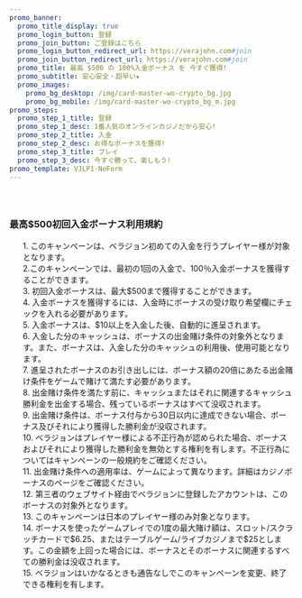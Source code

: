 ```yaml
---
promo_banner:
  promo_title_display: true
  promo_login_button: 登録
  promo_join_button: ご登録はこちら
  promo_login_button_redirect_url: https://verajohn.com#join
  promo_join_button_redirect_url: https://verajohn.com#join
  promo_title: 最高 $500 の 100%入金ボーナス を 今すぐ獲得!
  promo_subtitle: 安心安全・超早い★
  promo_images:
    promo_bg_desktop: /img/card-master-wo-crypto_bg.jpg
    promo_bg_mobile: /img/card-master-wo-crypto_bg_m.jpg
promo_steps:
  promo_step_1_title: 登録
  promo_step_1_desc: 1番人気のオンラインカジノだから安心!
  promo_step_2_title: 入金
  promo_step_2_desc: お得なボーナスを獲得!
  promo_step_3_title: プレイ
  promo_step_3_desc: 今すぐ勝って、楽しもう!
promo_template: VJLP1-NoForm
---
```

<section id="terms-anchor" class="container animated fadeIn"></section>
	<section id="terms" class="container animated fadeIn">
		  	<div class="row">
				<div class="col-12">
					<h3 class="text-left"></h3>
					<ul class="terms-ul">
                    <p><br></p>
					</ul>
                    <h3 class="text-left">最高$500初回入金ボーナス利用規約</h3>
					<ul class="terms-ul">
                    <p>1. このキャンペーンは、ベラジョン初めての入金を行うプレイヤー様が対象となります。
                        <br />2.このキャンペーンでは、最初の1回の入金で、100％入金ボーナスを獲得することができます。
                        <br />3. 初回入金ボーナスは、最大$500まで獲得することができます。
                        <br />4. 入金ボーナスを獲得するには、入金時にボーナスの受け取り希望欄にチェックを入れる必要があります。
                        <br />5. 入金ボーナスは、$10以上を入金した後、自動的に進呈されます。
                        <br />6. 入金した分のキャッシュは、ボーナスの出金賭け条件の対象外となります。また、ボーナスは、入金した分のキャッシュの利用後、使用可能となります。
                        <br />7. 進呈されたボーナスのお引き出しには、ボーナス額の20倍にあたる出金賭け条件をゲームで賭けて満たす必要があります。
                        <br />8. 出金賭け条件を満たす前に、キャッシュまたはそれに関連するキャッシュ勝利金を出金する場合、残っているボーナスはすべて没収されます。
                        <br />9. 出金賭け条件は、ボーナス付与から30日以内に達成できない場合、ボーナス及びそれにより獲得した勝利金が没収されます。
                        <br />10. ベラジョンはプレイヤー様による不正行為が認められた場合、ボーナスおよびそれにより獲得した勝利金を無効とする権利を有します。不正行為についてはキャンペーンの一般規約をご確認ください。
                        <br />11. 出金賭け条件への適用率は、ゲームによって異なります。詳細はカジノボーナスのページをご確認ください。
                        <br />12. 第三者のウェブサイト経由でベラジョンに登録したアカウントは、このボーナスの対象外となります。
                        <br />13. このキャンペーンは日本のプレイヤー様のみ対象となります。
                        <br />14. ボーナスを使ったゲームプレイでの1度の最大賭け額は、スロット/スクラッチカードで$6.25、またはテーブルゲーム/ライブカジノまで$25とします。この金額を上回った場合には、ボーナスとそのボーナスに関連するすべての勝利金は没収されます。
                        <br />15. ベラジョンはいかなるときも通告なしでこのキャンペーンを変更、終了できる権利を有します。</p>
					</ul>
				</div>
			</div>
	</section>